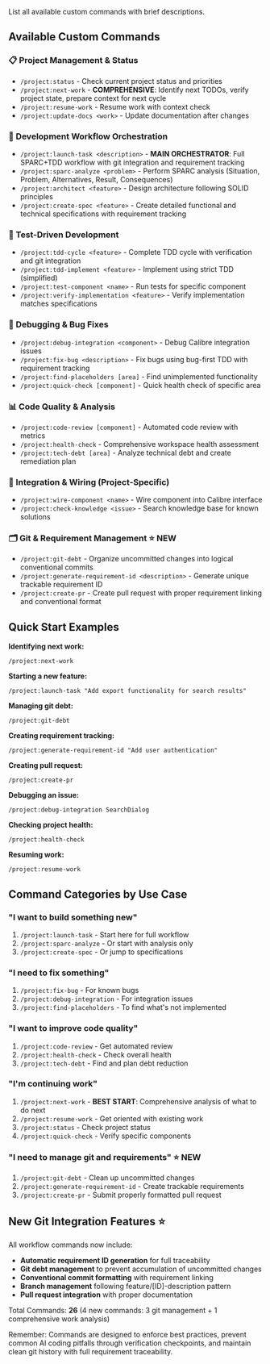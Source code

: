 List all available custom commands with brief descriptions.

## Available Custom Commands

### 📋 Project Management & Status
- `/project:status` - Check current project status and priorities
- `/project:next-work` - **COMPREHENSIVE**: Identify next TODOs, verify project state, prepare context for next cycle
- `/project:resume-work` - Resume work with context check
- `/project:update-docs <work>` - Update documentation after changes

### 🔧 Development Workflow Orchestration
- `/project:launch-task <description>` - **MAIN ORCHESTRATOR**: Full SPARC+TDD workflow with git integration and requirement tracking
- `/project:sparc-analyze <problem>` - Perform SPARC analysis (Situation, Problem, Alternatives, Result, Consequences)
- `/project:architect <feature>` - Design architecture following SOLID principles
- `/project:create-spec <feature>` - Create detailed functional and technical specifications with requirement tracking

### 🧪 Test-Driven Development
- `/project:tdd-cycle <feature>` - Complete TDD cycle with verification and git integration
- `/project:tdd-implement <feature>` - Implement using strict TDD (simplified)
- `/project:test-component <name>` - Run tests for specific component
- `/project:verify-implementation <feature>` - Verify implementation matches specifications

### 🐛 Debugging & Bug Fixes
- `/project:debug-integration <component>` - Debug Calibre integration issues
- `/project:fix-bug <description>` - Fix bugs using bug-first TDD with requirement tracking
- `/project:find-placeholders [area]` - Find unimplemented functionality
- `/project:quick-check [component]` - Quick health check of specific area

### 📊 Code Quality & Analysis
- `/project:code-review [component]` - Automated code review with metrics
- `/project:health-check` - Comprehensive workspace health assessment
- `/project:tech-debt [area]` - Analyze technical debt and create remediation plan

### 🔌 Integration & Wiring (Project-Specific)
- `/project:wire-component <name>` - Wire component into Calibre interface
- `/project:check-knowledge <issue>` - Search knowledge base for known solutions

### 🗂️ Git & Requirement Management ⭐ NEW
- `/project:git-debt` - Organize uncommitted changes into logical conventional commits
- `/project:generate-requirement-id <description>` - Generate unique trackable requirement ID
- `/project:create-pr` - Create pull request with proper requirement linking and conventional format

## Quick Start Examples

**Identifying next work:**
```
/project:next-work
```

**Starting a new feature:**
```
/project:launch-task "Add export functionality for search results"
```

**Managing git debt:**
```
/project:git-debt
```

**Creating requirement tracking:**
```
/project:generate-requirement-id "Add user authentication"
```

**Creating pull request:**
```
/project:create-pr
```

**Debugging an issue:**
```
/project:debug-integration SearchDialog
```

**Checking project health:**
```
/project:health-check
```

**Resuming work:**
```
/project:resume-work
```

## Command Categories by Use Case

### "I want to build something new"
1. `/project:launch-task` - Start here for full workflow
2. `/project:sparc-analyze` - Or start with analysis only
3. `/project:create-spec` - Or jump to specifications

### "I need to fix something"
1. `/project:fix-bug` - For known bugs
2. `/project:debug-integration` - For integration issues
3. `/project:find-placeholders` - To find what's not implemented

### "I want to improve code quality"
1. `/project:code-review` - Get automated review
2. `/project:health-check` - Check overall health
3. `/project:tech-debt` - Find and plan debt reduction

### "I'm continuing work"
1. `/project:next-work` - **BEST START**: Comprehensive analysis of what to do next
2. `/project:resume-work` - Get oriented with existing work
3. `/project:status` - Check project status
4. `/project:quick-check` - Verify specific components

### "I need to manage git and requirements" ⭐ NEW
1. `/project:git-debt` - Clean up uncommitted changes
2. `/project:generate-requirement-id` - Create trackable requirements
3. `/project:create-pr` - Submit properly formatted pull request

## New Git Integration Features ⭐

All workflow commands now include:
- **Automatic requirement ID generation** for full traceability
- **Git debt management** to prevent accumulation of uncommitted changes
- **Conventional commit formatting** with requirement linking
- **Branch management** following feature/[ID]-description pattern
- **Pull request integration** with proper documentation

Total Commands: **26** (4 new commands: 3 git management + 1 comprehensive work analysis)

Remember: Commands are designed to enforce best practices, prevent common AI coding pitfalls through verification checkpoints, and maintain clean git history with full requirement traceability.